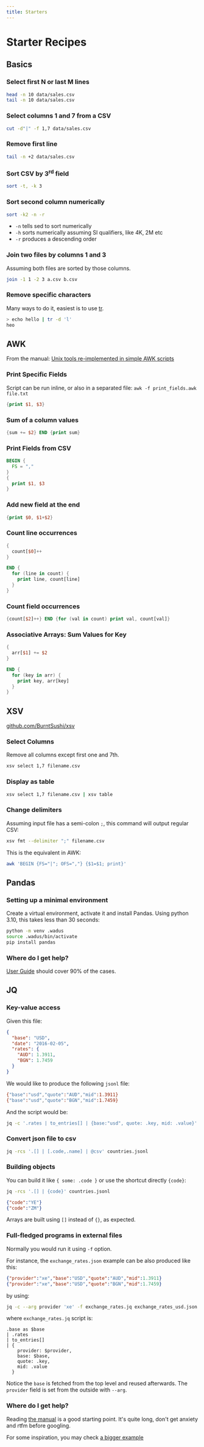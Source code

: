 ```yaml
---
title: Starters
---
```


# Starter Recipes

## Basics

### Select first N or last M lines

```bash
head -n 10 data/sales.csv
tail -n 10 data/sales.csv
```

### Select columns 1 and 7 from a CSV

```bash
cut -d"|" -f 1,7 data/sales.csv
```

### Remove first line

```bash
tail -n +2 data/sales.csv
```

### Sort CSV by 3<sup>rd</sup> field

```bash
sort -t, -k 3
```

### Sort second column numerically

```bash
sort -k2 -n -r
```

- `-n` tells sed to sort numerically
- `-h` sorts numerically assuming SI qualifiers, like 4K, 2M etc
- `-r` produces a descending order

### Join two files by columns 1 and 3

Assuming both files are sorted by those columns.

```bash
join -1 1 -2 3 a.csv b.csv
```

### Remove specific characters

Many ways to do it, easiest is to use [tr](https://man.freebsd.org/cgi/man.cgi?tr).

```bash
> echo hello | tr -d 'l'
heo
```

## AWK

From the manual: [Unix tools re-implemented in simple AWK scripts](https://www.gnu.org/software/gawk/manual/gawk.html#Clones)

### Print Specific Fields

Script can be run inline, or also in a separated file: `awk -f print_fields.awk file.txt`

```awk
{print $1, $3}
```

### Sum of a column values

```awk
{sum += $2} END {print sum}
```

### Print Fields from CSV

```awk
BEGIN {
  FS = ","
}
{
  print $1, $3
}
```

### Add new field at the end

```awk
{print $0, $1+$2}
```

### Count line occurrences

```awk
{
  count[$0]++
}

END {
  for (line in count) {
    print line, count[line]
  }
}
```

### Count field occurrences

```awk
{count[$2]++} END {for (val in count) print val, count[val]}
```

### Associative Arrays: Sum Values for Key

```awk
{
  arr[$1] += $2
}

END {
  for (key in arr) {
    print key, arr[key]
  }
}
```

## XSV

[github.com/BurntSushi/xsv](https://github.com/BurntSushi/xsv)

### Select Columns

Remove all columns except first one and 7th.

```bash
xsv select 1,7 filename.csv
```

### Display as table

```bash
xsv select 1,7 filename.csv | xsv table
```

### Change delimiters

Assuming input file has a semi-colon `;`, this command will output regular CSV:

```bash
xsv fmt --delimiter ";" filename.csv
```

This is the equivalent in AWK:

```bash
awk 'BEGIN {FS="|"; OFS=","} {$1=$1; print}'
```

## Pandas

### Setting up a minimal environment

Create a virtual environment, activate it and install Pandas. Using python 3.10, this takes less than 30 seconds:

```bash
python -m venv .wadus
source .wadus/bin/activate
pip install pandas
```

### Where do I get help?

[User Guide](https://pandas.pydata.org/docs/user_guide/index.html) should cover 90% of the cases.

## JQ

### Key-value access

Given this file:

```json
{
  "base": "USD",
  "date": "2016-02-05",
  "rates": {
    "AUD": 1.3911,
    "BGN": 1.7459
  }
}
```

We would like to produce the following `jsonl` file:

```bash
{"base":"usd","quote":"AUD","mid":1.3911}
{"base":"usd","quote":"BGN","mid":1.7459}
```

And the script would be:

```bash
jq -c '.rates | to_entries[] | {base:"usd", quote: .key, mid: .value}' exchange_rates_usd.json
```

### Convert json file to csv

```bash
jq -rcs '.[] | [.code,.name] | @csv' countries.jsonl
```

### Building objects

You can build it like `{ some: .code }` or use the shortcut directly `{code}`:

```bash
jq -rcs '.[] | {code}' countries.jsonl
```

```json
{"code":"YE"}
{"code":"ZM"}
```

Arrays are built using `[]` instead of `{}`, as expected.

### Full-fledged programs in external files

Normally you would run it using `-f` option.

For instance, the `exchange_rates.json` example can be also produced like this:

```json
{"provider":"xe","base":"USD","quote":"AUD","mid":1.3911}
{"provider":"xe","base":"USD","quote":"BGN","mid":1.7459}
```

by using:

```bash
jq -c --arg provider 'xe' -f exchange_rates.jq exchange_rates_usd.json
```

where `exchange_rates.jq` script is:

```jq
.base as $base
| .rates
| to_entries[]
| {
    provider: $provider,
    base: $base,
    quote: .key,
    mid: .value
  }
```

Notice the `base` is fetched from the top level and reused afterwards. The `provider` field is set from the outside with `--arg`.

### Where do I get help?

Reading [the manual](https://jqlang.github.io/jq/manual/) is a good starting point. It's quite long, don't get anxiety and rtfm before googling.

For some inspiration, you may check [a bigger example](https://github.com/flox/flox-bash/blob/main/lib/diff-catalogs.jq)
